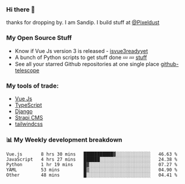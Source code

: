 ### Hi there 👋

thanks for dropping by.
I am Sandip. I build stuff at [@Pixeldust](github.com/pixeldust-in/)

###  **My Open Source Stuff**

 - Know if Vue Js version 3 is released -  [isvue3readyyet](https://github.com/sandiprb/isvue3readyyet)
 - A bunch of Python scripts to get stuff done 💤 💤 [stuff](https://github.com/sandiprb/stuff)
 - See all your starred Github repositories at one single place [github-telescope](https://github.com/sandiprb/github-telescope)



###  **My tools of trade:**
 - [Vue Js](https://github.com/vuejs/vue/)
 - [TypeScript](https://github.com/microsoft/TypeScript)
 - [Django](github.com/django/django)
 - [Strapi CMS](github.com/strapi/strapi)
 - [tailwindcss](https://github.com/tailwindlabs/tailwindcss)


###  📊 **My Weekly development breakdown**
<!--START_SECTION:waka-->
```text
Vue.js       8 hrs 30 mins   ███████████▓░░░░░░░░░░░░░   46.63 % 
JavaScript   4 hrs 27 mins   ██████░░░░░░░░░░░░░░░░░░░   24.38 % 
Python       1 hr 19 mins    █▓░░░░░░░░░░░░░░░░░░░░░░░   07.27 % 
YAML         53 mins         █▒░░░░░░░░░░░░░░░░░░░░░░░   04.90 % 
Other        48 mins         █░░░░░░░░░░░░░░░░░░░░░░░░   04.41 % 
```
<!--END_SECTION:waka-->
